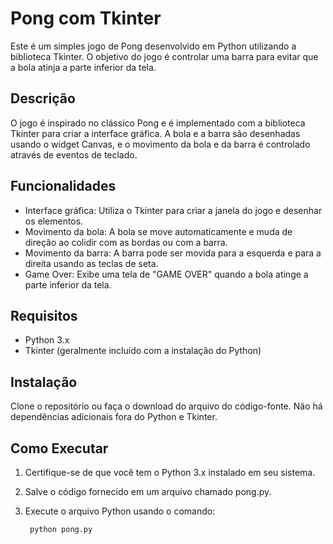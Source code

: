 # Pong com Tkinter
Este é um simples jogo de Pong desenvolvido em Python utilizando a biblioteca Tkinter. O objetivo do jogo é controlar uma barra para evitar que a bola atinja a parte inferior da tela.

## Descrição
O jogo é inspirado no clássico Pong e é implementado com a biblioteca Tkinter para criar a interface gráfica. A bola e a barra são desenhadas usando o widget Canvas, e o movimento da bola e da barra é controlado através de eventos de teclado.

## Funcionalidades
- Interface gráfica: Utiliza o Tkinter para criar a janela do jogo e desenhar os elementos.
- Movimento da bola: A bola se move automaticamente e muda de direção ao colidir com as bordas ou com a barra.
- Movimento da barra: A barra pode ser movida para a esquerda e para a direita usando as teclas de seta.
- Game Over: Exibe uma tela de "GAME OVER" quando a bola atinge a parte inferior da tela.

## Requisitos
- Python 3.x
- Tkinter (geralmente incluído com a instalação do Python)

## Instalação
Clone o repositório ou faça o download do arquivo do código-fonte. Não há dependências adicionais fora do Python e Tkinter.

## Como Executar
1. Certifique-se de que você tem o Python 3.x instalado em seu sistema.
2. Salve o código fornecido em um arquivo chamado pong.py.
3. Execute o arquivo Python usando o comando:

        python pong.py